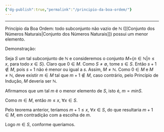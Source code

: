 ```yaml
---
{"dg-publish":true,"permalink":"/principio-da-boa-ordem/"}
---
```


---
Princípio da Boa Ordem: todo subconjunto não vazio de $\mathbb N$ ([[Conjunto dos Números Naturais\|Conjunto dos Números Naturais]]) possui um menor elemento.

Demonstração:

Seja $S$ um tal subconjunto de $\mathbb N$ e consideremos o conjunto $M=${$n\in \mathbb N | n\leq x$, para todo $x\in S$}. Claro que $0\in M$. Como $S\neq \emptyset$, tome $s\in S$. Então $s+1\notin M$, pois $s+1$ não é menor ou igual a $s$. Assim, $M\neq \mathbb N$. Como $0\in M$ e $M\neq \mathbb N$, deve existir $m\in M$ tal que $m+1\notin M$, caso contrário, pelo Princípio de Indução, $M$ deveria ser $\mathbb N$.

Afirmamos que um tal $m$ é o menor elemento de $S$, isto é, $m=minS$.

Como $m\in M$, então $m\leq x$, $\forall x\in S$.

Pelo teorema anterior, teríamos $m+1\leq x$, $\forall x\in S$, do que resultaria $m+1\in M$, em contradição com a escolha de $m$.

Logo $m\in S$, conforme queríamos.
